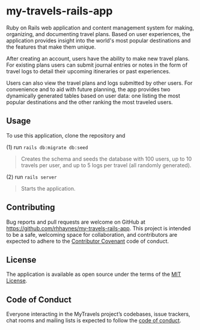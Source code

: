 # my-travels-rails-app

Ruby on Rails web application and content management system for making, organizing,
and documenting travel plans. Based on user experiences, the application provides
insight into the world's most popular destinations and the features that make them unique.

After creating an account, users have the ability to make new travel plans. For existing
plans users can submit journal entries or notes in the form of travel logs to detail their
upcoming itineraries or past experiences.

Users can also view the travel plans and logs submitted by other users. For convenience
and to aid with future planning, the app provides two dynamically generated tables based
on user data: one listing the most popular destinations and the other ranking the most
traveled users.

## Usage

To use this application, clone the repository and

(1) run `rails db:migrate db:seed`
> Creates the schema and seeds the database with 100 users, up to 10 travels per
user, and up to 5 logs per travel (all randomly generated).

(2) run `rails server`
> Starts the application.

## Contributing

Bug reports and pull requests are welcome on GitHub at https://github.com/rhhaynes/my-travels-rails-app.
This project is intended to be a safe, welcoming space for collaboration, and contributors are expected
to adhere to the [Contributor Covenant](http://contributor-covenant.org) code of conduct.

## License

The application is available as open source under the terms of the
[MIT License](https://github.com/rhhaynes/my-travels-rails-app/blob/master/LICENSE.txt).

## Code of Conduct

Everyone interacting in the MyTravels project’s codebases, issue trackers, chat rooms and mailing lists is expected
to follow the [code of conduct](https://github.com/rhhaynes/my-travels-rails-app/blob/master/CODE_OF_CONDUCT.md).

